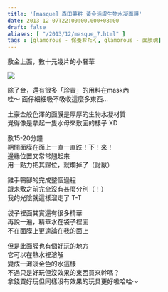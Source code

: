 ```yaml
---
title: '[masque] 森田藥粧 黃金活膚生物水凝面膜'
date: 2013-12-07T22:00:00.000+08:00
draft: false
aliases: [ "/2013/12/masque_7.html" ]
tags : [glamorous - 保養おたく, glamorous - 面膜魂]
---
```


敷金上面，數十元幾片的小奢華  

[![](https://4.bp.blogspot.com/-z244KrtVN6Y/XCdmabj9qZI/AAAAAAAACrI/-E-xH6Q03REAI_sY6LiWjSDnFh-LYEsAgCLcBGAs/s640/37.jpg)](https://4.bp.blogspot.com/-z244KrtVN6Y/XCdmabj9qZI/AAAAAAAACrI/-E-xH6Q03REAI_sY6LiWjSDnFh-LYEsAgCLcBGAs/s1600/37.jpg)

除了金，還有很多「珍貴」的用料在mask內  
哇～ 面仔細細吸不吸收這麼多東西...  
  
土豪金般色澤的面膜是厚厚的生物水凝材質  
覺得像是拿起一隻水母來敷面的樣子 XD  
  
敷15-20分鐘  
期間面膜在面上一直一直跌！下！來！  
邊緣位置又常常翹起來  
用一點力把其歸位，就爛掉了（討厭）  
  
雞手鴨腳的完成整個過程  
跟未敷之前完全沒有甚麼分別（！）  
我的光陰就這樣溜走了 T-T  
  
袋子裡面其實還有很多精華  
再說一遍，精華水在袋子裡面  
不在面膜上更遑論在我的面上  
  
但是此面膜也有個好玩的地方  
它可以在熱水裡溶解  
變成一灘淡金色的水這樣  
不過只是好玩但沒效果的東西買來幹嗎？  
拿錢買好玩但同樣沒有效果的玩具更好啦哈哈～